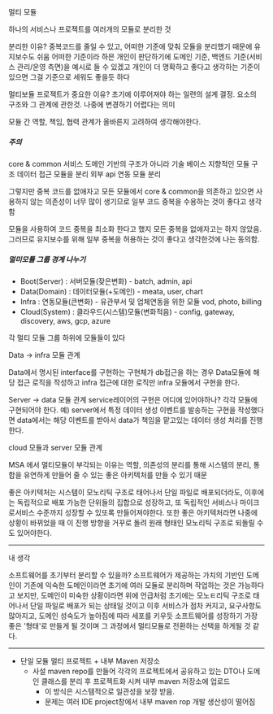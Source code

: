 멀티 모듈

하나의 서비스나 프로젝트를 여러개의 모듈로 분리한 것

분리한 이유? 
중복코드를 줄일 수 있고, 어떠한 기준에 맞춰 모듈을 분리했기 때문에 유지보수도 쉬움
어떠한 기준이라 하믄 개인이 판단하기에 도메인 기준, 백엔드 기준(서비스 관리/운영 측면)을 예시로 들 수 있겠고 개인이 더 명확하고 좋다고 생각하는 기준이 있으면 그걸 기준으로 세워도 좋을듯 하다

멀티보듈 프로젝트가 중요한 이유?
초기에 이루어져야 하는 일련의 설계 결정.
요소의 구조와 그 관계에 관한것.
나중에 변경하기 어렵다는 의미

모듈 간 역할, 책임, 협력 관계가 올바른지 고려하여 생각해야한다.

##### 주의
core & common
서비스 도메인 기반의 구조가 아니라 기술 베이스 지향적인 모듈 구조
데이터 접근 모듈을 분리
외부 api 연동 모듈 분리 

그렇지만 중복 코드를 없애자고 모든 모듈에서 core & common을 의존하고 있으면 사용하지 않는 의존성이 너무 많이 생기므로 일부 코드 중복을 수용하는 것이 좋다고 생각함

모듈을 사용하여 코드 중복을 최소화 한다고 했지 모든 중복을 없애자고는 하지 않았음.
그러므로 유지보수를 위해 일부 중복을 허용하는 것이 좋다고 생각한것에 나는 동의함.


##### 멀미모튤 그룹 경계 나누기
- Boot(Server) : 서버모듈(잦은변화) - batch, admin, api
- Data(Domain) : 데이터모듈(+도메인) -  meata, user, chart
- Infra : 연동모듈(큰변화) - 유관부서 및 업체연동을 위한 모듈 vod, photo, billing
- Cloud(System) : 클라우드(시스템)모듈(변화적음) - config, gateway, discovery, aws, gcp, azure

각 멀티 모듈 그룹 하위에 모듈들이 있다


Data -> infra 모듈 관계 

Data에서 명시된 interface를 구현하는 구현체가 db접근을 하는 경우 Data모듈에 해당 접근 로직을 작성하고
infra 접근에 대한 로직만 infra 모듈에서 구현을 한다.

Server -> data 모듈 관계
service레이어의 구현은 어디에 있어야하나?
각각 모듈에 구현되어야 한다.
예)
server에서 특정 데이터 생성 이벤트를 발송하는 구현을 작성했다면
data에서는 해당 이벤트를 받아서 data가 책임을 맡고있는 데이터 생성 처리를 진행한다.

cloud 모듈과 server 모듈 관계

MSA 에서 멀티모듈이 부각되는 이유는 역할, 의존성의 분리를 통해 시스템의 분리, 통합을 유연하게 만들어 줄 수 있는 좋은 아키텍처를 만들 수 있기 때문

좋은 아키텍처는 시스템이 모노리틱 구조로 태어나서 단일 파일로 배포되더라도, 이후에는 독립적으로 배포 가능한 단위들의 집합으로 성장하고, 또 독립적인 서비스나 마이크로서비스 수준까지 성장할 수 있또록 만들어져야한다.
또한 좋은 아키텍처라면 나중에 상황이 바뀌었을 때 이 진행 방향을 거꾸로 돌려 원래 형태인 모노리틱 구조로 되돌릴 수도 있어야한다.

---
내 생각 

소프트웨어를 초기부터 분리할 수 있을까?
소프트웨어가 제공하는 가치의 기반인 도메인이 기존에 익숙한 도메인이라면 초기에 여러 모듈로 분리하며 작업하는 것은 가능하다고 보지만, 도메인이 미숙한 상황이라면 위에 언급처럼 초기에는 모노ㅌ리틱 구조로 태어나서 단일 파일로 배포가 되는 상태일 것이고 이후 서비스가 점차 커지고, 요구사항도 많아지고, 도메인 성숙도가 높아짐에 따라 세포를 키우듯 소프트웨어를 성장하기 가장 좋은 '형태'로 만들게 될 것이며 그 과정에서 멀티모듈로 전환하는 선택을 하게될 것 같다.

---
- 단일 모듈 멀티 프로젝트 + 내부 Maven 저장소
	- 사설 maven repo를 만들어 각각의 프로젝트에서 공유하고 있는 DTO나 도메인 클래스를 분리 후 프로젝트화 시켜 내부 maven 저장소에 업로드
		- 이 방식은 시스템적으로 일관성을 보장 받음.
		- 문제는 여러 IDE project창에서 내부 maven rop 개발 생산성이 떨어짐
